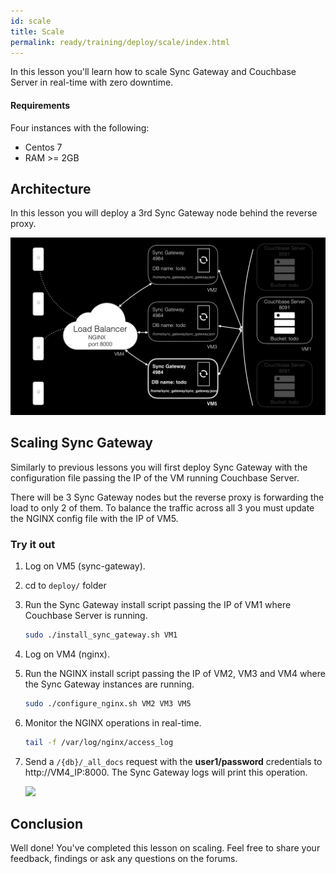 ```yaml
---
id: scale
title: Scale
permalink: ready/training/deploy/scale/index.html
---
```


In this lesson you'll learn how to scale Sync Gateway and Couchbase Server in real-time with zero downtime.

#### Requirements

Four instances with the following:

- Centos 7
- RAM >= 2GB

## Architecture

In this lesson you will deploy a 3rd Sync Gateway node behind the reverse proxy.

![](img/image80.png)

## Scaling Sync Gateway

Similarly to previous lessons you will first deploy Sync Gateway with the configuration file passing the IP of the VM running Couchbase Server.

There will be 3 Sync Gateway nodes but the reverse proxy is forwarding the load to only 2 of them. To balance the traffic across all 3 you must update the NGINX config file with the IP of VM5.

### Try it out

1. Log on VM5 (sync-gateway).
1. cd to `deploy/` folder
1. Run the Sync Gateway install script passing the IP of VM1 where Couchbase Server is running.

    ```bash
    sudo ./install_sync_gateway.sh VM1
    ```

1. Log on VM4 (nginx).
1. Run the NGINX install script passing the IP of VM2, VM3 and VM4 where the Sync Gateway instances are running.

    ```bash
    sudo ./configure_nginx.sh VM2 VM3 VM5
    ```

1. Monitor the NGINX operations in real-time.

    ```bash
    tail -f /var/log/nginx/access_log
    ```

1. Send a `/{db}/_all_docs` request with the **user1/password** credentials to http://VM4_IP:8000. The Sync Gateway logs will print this operation.

    ![](https://cl.ly/392N2E2K0J0T/image76.gif)

## Conclusion

Well done! You've completed this lesson on scaling. Feel free to share your feedback, findings or ask any questions on the forums.
